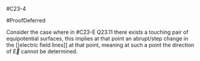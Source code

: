 #C23-4 

#ProofDeferred 

Consider the case where in #C23-E Q23.11 there exists a touching pair of equipotential surfaces, this implies at that point an abrupt/step change in the [[electric field lines]] at that point, meaning at such a point the direction of $\vec{E}$ cannot be determined.